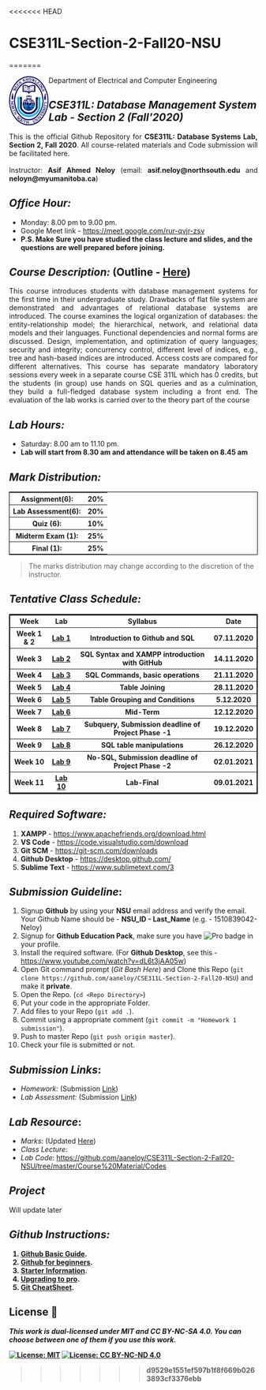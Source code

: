 <<<<<<< HEAD
# CSE311L-Section-2-Fall20-NSU
=======
<html>
  
<img align="left" width="80" height="100" src="https://github.com/NeloyNSU/CSE482_Summer-19_Section7/blob/master/image/nsulogo.png">
Department of Electrical and Computer Engineering


## _CSE311L: Database Management System Lab - Section 2 (Fall'2020)_ 

<p align="justify">
This is the official Github Repository for <b>CSE311L: Database Systems Lab, Section 2, Fall 2020</b>. All course-related materials and Code submission will be facilitated here.</br> </br> 
Instructor: <strong>Asif Ahmed Neloy</strong> (email: <strong>asif.neloy@northsouth.edu</strong> and <strong>neloyn@myumanitoba.ca</strong>)

## _Office Hour:_
* Monday: 8.00 pm to 9.00 pm.
* Google Meet link - https://meet.google.com/rur-qvjr-zsv 
* **P.S. Make Sure you have studied the class lecture and slides, and the questions are well prepared before joining.**
</p>

## _Course Description:_ (Outline - <a href="https://github.com/aaneloy/CSE311L-Section-2-Fall20-NSU/blob/master/Course%20Material/CSE311L_Course_Outline_Fall_2020_Section_2.pdf">Here</a>)
<p align="justify">
This course introduces students with database management systems for the first time in their undergraduate study. Drawbacks of flat file system are demonstrated and advantages of relational database systems are introduced. The course examines the logical organization of databases: the entity-relationship model; the hierarchical, network, and relational data models and their languages. Functional dependencies and normal forms are discussed. Design, implementation, and optimization of query languages; security and integrity; concurrency control, different level of indices, e.g., tree and hash-based indices are introduced. Access costs are compared for different alternatives. This course has separate mandatory laboratory sessions every week in a separate course CSE 311L which has 0 credits, but the students (in group) use hands on SQL queries and as a culmination, they build a full-fledged database system including a front end. The evaluation of the lab works is carried over to the theory part of the course
</p>

## _Lab Hours:_
* Saturday: 8.00 am to 11.10 pm.
* **Lab will start from 8.30 am and attendance will be taken on 8.45 am**

## _Mark Distribution:_
<p align="central">
<table style="border:1px solid black;margin-left:auto;margin-right:auto;">
  <tr>
    <th>Assignment(6):</th>
    <th>20%</th> 
  </tr>
  <tr>
    <th>Lab Assessment(6):</th>
    <th>20%</th>
  <tr>
    <th>Quiz (6):</th>
    <th>10%</th> 
  </tr>
    <tr>
    <th>Midterm Exam (1):</th>
    <th>25%</th>
  </tr> 
   </tr>
    <tr>
    <th>Final (1):</th>
    <th>25%</th>
  </tr>  
</table>
</p>

> The marks distribution may change according to the discretion of the instructor.


## _Tentative Class Schedule:_
<p align="central">
<table style="border:2px solid black;margin-left:auto;margin-right:auto;">
  <tr>
    <th>Week</th>
    <th>Lab</th> 
    <th>Syllabus</th>
    <th>Date</th>
  </tr>
  <tr>
    <th>Week 1 & 2</th>
    <th><a href="https://github.com/aaneloy/CSE311L-Section-2-Fall20-NSU/blob/master/Course%20Material/Lab%202/atlassian-git-cheatsheet.pdf">Lab 1</a></th> 
    <th>Introduction to Github and SQL</th>
    <th>07.11.2020</th>
  </tr>
    <tr>
  <th>Week 3</th>
    <th><a href="https://github.com/aaneloy/CSE311L-Section-2-Fall20-NSU/blob/master/Course%20Material/Lab%203/Lab_1_CSE311_2.pdf">Lab 2</a></th> 
    <th>SQL Syntax and XAMPP introduction with GitHub</th>
    <th>14.11.2020</th>
  </tr>
  <tr>
  <th>Week 4</th>
    <th><a href="https://github.com/aaneloy/CSE311L-Section-2-Fall20-NSU/tree/master/Course%20Material/Lab%204">Lab 3</a></th> 
    <th>SQL Commands, basic operations</th>
    <th>21.11.2020</th>
  </tr>
  <tr>
    <th>Week 5</th>
    <th><a href="">Lab 4</a></th> 
    <th>Table Joining</th>
    <th>28.11.2020</th>
  </tr>
  <tr>
    <th>Week 6</th>
    <th><a href="">Lab 5</a></th> 
    <th>Table Grouping and Conditions</th>
    <th>5.12.2020</th>
  </tr>
  <tr>
    <th>Week 7</th>
    <th><a href="">Lab 6</a></th> 
    <th><b>Mid-Term</b></th>
    <th>12.12.2020</th>
  </tr>
  <tr>
    <th>Week 8</th>
    <th><a href="">Lab 7</a></th> 
    <th>Subquery, <b>Submission deadline of Project Phase -1 </b></th>
    <th>19.12.2020</th>
  </tr>
  <tr>
    <th>Week 9</th>
    <th><a href="">Lab 8</a></th> 
    <th>SQL table manipulations</th>
    <th>26.12.2020</th>
  </tr>
   <tr>
  <th>Week 10</th>
    <th><a href="">Lab 9</a></th> 
    <th>No-SQL, <b>Submission deadline of Project Phase -2 </b></th>
    <th>02.01.2021</th>
  </tr>
  <tr>
    <th>Week 11</th>
    <th><a href="">Lab 10</a></th> 
    <th>Lab-Final</th>
    <th>09.01.2021</th>
  </tr>

</table>
</p>

## _Required Software:_

1. **XAMPP** - https://www.apachefriends.org/download.html
2. **VS Code** - https://code.visualstudio.com/download
3. **Git SCM** - https://git-scm.com/downloads
4. **Github Desktop** - https://desktop.github.com/
5. **Sublime Text** - https://www.sublimetext.com/3

## _Submission Guideline_:
<p align="central">

1. Signup **Github** by using your **NSU** email address and verify the email. Your Github Name should be - **NSU_ID - Last_Name** (e.g. - 1510839042-Neloy)
2. Signup for **Github Education Pack**, make sure you have ![Pro](https://webapps.stackexchange.com/questions/123808/github-whats-this-pro-tag-on-my-profile) badge in your profile.  
3. Install the required software. (For **Github Desktop**, see this - https://www.youtube.com/watch?v=dL6t3jAA05w)
4. Open Git command prompt (*Git Bash Here*) and Clone this Repo (```git clone https://github.com/aaneloy/CSE311L-Section-2-Fall20-NSU```) and make it **private**.
5. Open the Repo. (```cd <Repo Directory>```)
6. Put your code in the appropriate Folder.
7. Add files to your Repo (```git add .```).
8. Commit using a appropriate comment (```git commit -m "Homework 1 submission"```).
9. Push to master Repo (```git push origin master```).
10. Check your file is submitted or not.
</p>

## _Submission Links_:

* _Homework:_ (Submission <a href="https://github.com/aaneloy/CSE311L-Section-2-Fall20-NSU/tree/master/Homework%20Submission">Link</a>)
* _Lab Assessment:_ (Submission <a href="https://github.com/aaneloy/CSE311L-Section-2-Fall20-NSU/tree/master/Lab%20Assessment%20Submission">Link</a>)

## _Lab Resource_:
* _Marks:_ (Updated <a href="">Here</a>)
* _Class Lecture_: 
* _Lab Code_: https://github.com/aaneloy/CSE311L-Section-2-Fall20-NSU/tree/master/Course%20Material/Codes

## _Project_ 
<p align="justify">
Will update later
</p>

## _Github Instructions:_
<p align="justify">
<b>
  <ol> 
   <li> <a href="https://guides.github.com/">Github Basic Guide</a>. </i>
  <li> <a href="https://product.hubspot.com/blog/git-and-github-tutorial-for-beginners">Github for beginners</a>. </i>
  <li> <a href="https://towardsdatascience.com/getting-started-with-git-and-github-6fcd0f2d4ac6"> Starter Information</a>.</li>
  <li> <a href="https://education.github.com/pack"> Upgrading to pro</a>.</li>
  <li> <a href="https://gist.github.com/hofmannsven/6814451"> Git CheatSheet</a>.</li>
 </ol> 
</p>

</html>

## License 📄
_This work is dual-licensed under MIT and CC BY-NC-SA 4.0. You can choose between one of them if you use this work._

[![License: MIT](https://img.shields.io/badge/License-MIT-yellow.svg)](https://opensource.org/licenses/MIT) [![License: CC BY-NC-ND 4.0](https://img.shields.io/badge/License-CC%20BY--NC--ND%204.0-lightgrey.svg)](https://creativecommons.org/licenses/by-nc-nd/4.0/)
>>>>>>> d9529e1551ef597b1f8f669b0263893cf3376ebb
